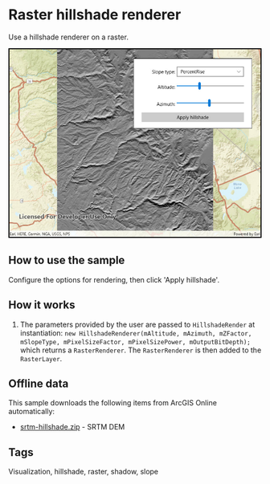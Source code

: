 # Raster hillshade renderer

Use a hillshade renderer on a raster.

![screenshot](RasterHillshade.jpg)

## How to use the sample

Configure the options for rendering, then click 'Apply hillshade'.

## How it works

1. The parameters provided by the user are passed to `HillshadeRender` at instantiation: `new HillshadeRenderer(mAltitude, mAzimuth, mZFactor, mSlopeType, mPixelSizeFactor, mPixelSizePower, mOutputBitDepth);` which returns a `RasterRenderer`. The `RasterRenderer` is then added to the `RasterLayer`.

## Offline data

This sample downloads the following items from ArcGIS Online automatically:

* [srtm-hillshade.zip](https://www.arcgis.com/home/item.html?id=134d60f50e184e8fa56365f44e5ce3fb) - SRTM DEM

## Tags

Visualization, hillshade, raster, shadow, slope
